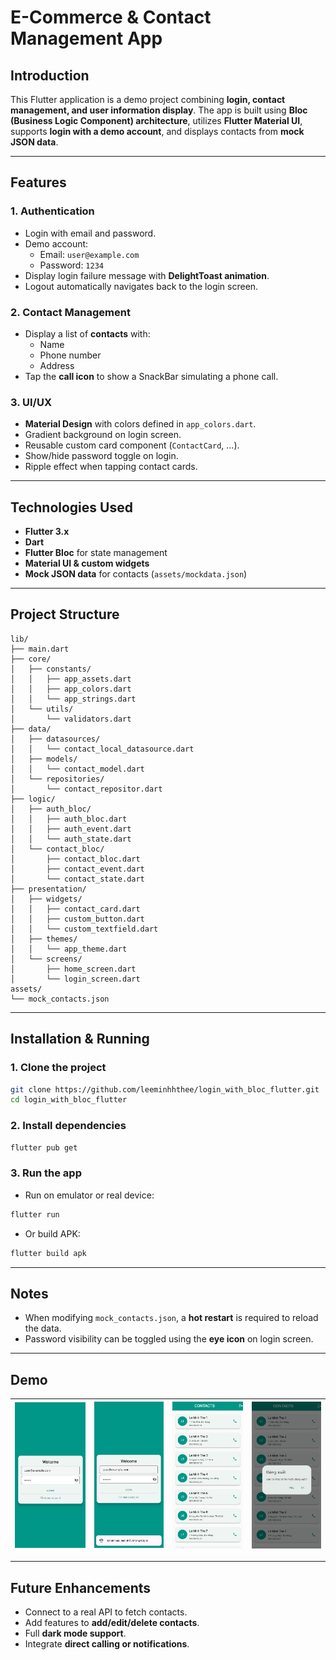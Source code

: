 # E-Commerce & Contact Management App

## Introduction
This Flutter application is a demo project combining **login, contact management, and user information display**.
The app is built using **Bloc (Business Logic Component) architecture**, utilizes **Flutter Material UI**, supports **login with a demo account**, and displays contacts from **mock JSON data**.

---

## Features

### 1. Authentication
- Login with email and password.
- Demo account:
  - Email: `user@example.com`
  - Password: `1234`
- Display login failure message with **DelightToast animation**.
- Logout automatically navigates back to the login screen.

### 2. Contact Management
- Display a list of **contacts** with:
  - Name
  - Phone number
  - Address
- Tap the **call icon** to show a SnackBar simulating a phone call.

### 3. UI/UX
- **Material Design** with colors defined in `app_colors.dart`.
- Gradient background on login screen.
- Reusable custom card component (`ContactCard`, ...).
- Show/hide password toggle on login.
- Ripple effect when tapping contact cards.

---

## Technologies Used
- **Flutter 3.x**
- **Dart**
- **Flutter Bloc** for state management
- **Material UI & custom widgets**
- **Mock JSON data** for contacts (`assets/mockdata.json`)

---

## Project Structure

```
lib/
├── main.dart
├── core/
│   ├── constants/
│   │   ├── app_assets.dart
│   │   ├── app_colors.dart
│   │   └── app_strings.dart
│   └── utils/
│       └── validators.dart
├── data/
│   ├── datasources/
│   │   └── contact_local_datasource.dart
│   ├── models/
│   │   └── contact_model.dart
│   └── repositories/
│       └── contact_repositor.dart
├── logic/
│   ├── auth_bloc/
│   │   ├── auth_bloc.dart
│   │   ├── auth_event.dart
│   │   └── auth_state.dart
│   └── contact_bloc/
│       ├── contact_bloc.dart
│       ├── contact_event.dart
│       └── contact_state.dart
├── presentation/
│   ├── widgets/
│   │   ├── contact_card.dart
│   │   ├── custom_button.dart
│   │   └── custom_textfield.dart
│   ├── themes/
│   │   └── app_theme.dart
│   └── screens/
│       ├── home_screen.dart
│       └── login_screen.dart
assets/
└── mock_contacts.json
```

---

## Installation & Running

### 1. Clone the project
```bash
git clone https://github.com/leeminhhthee/login_with_bloc_flutter.git
cd login_with_bloc_flutter
```

### 2. Install dependencies
```bash
flutter pub get
```

### 3. Run the app
- Run on emulator or real device:
```bash
flutter run
```
- Or build APK:
```bash
flutter build apk
```

---

## Notes
- When modifying `mock_contacts.json`, a **hot restart** is required to reload the data.
- Password visibility can be toggled using the **eye icon** on login screen.

---

## Demo

| ![](assets/demo/Pic1.png) | ![](assets/demo/Pic2.png) | ![](assets/demo/Pic3.png) | ![](assets/demo/Pic4.png) |
|--------------|---------------|----------------|------------|
---

## Future Enhancements
- Connect to a real API to fetch contacts.
- Add features to **add/edit/delete contacts**.
- Full **dark mode support**.
- Integrate **direct calling or notifications**.

